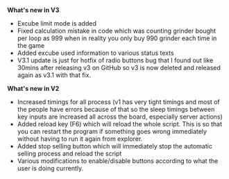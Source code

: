 **What's new in V3**
* Excube limit mode is added
* Fixed calculation mistake in code which was counting grinder bought per loop as 999 when in reality you only buy 990 grinder each time in the game
* Added excube used information to various status texts
* V3.1 update is just for hotfix of radio buttons bug that I found out like 30mins after releasing v3 on GitHub so v3 is now deleted and released again as v3.1 with that fix.


**What's new in V2**
* Increased timings for all process (v1 has very tight timings and most of the people have errors because of that so the sleep timings between key inputs are increased all across the board, especially server actions)
* Added reload key (F6) which will reload the whole script. This is so that you can restart the program if something goes wrong immediately without having to run it again from explorer.
* Added stop selling button which will immediately stop the automatic selling process and reload the script
* Various modifications to enable/disable buttons according to what the user is doing currently.
